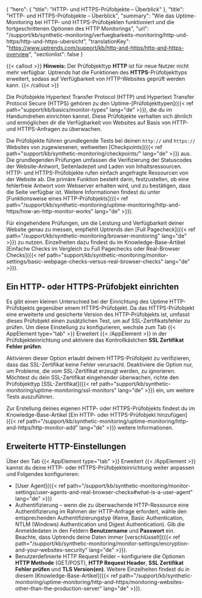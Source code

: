 {
  "hero": {
    "title": "HTTP- und HTTPS-Prüfobjekte – Überblick"
  },
  "title": "HTTP- und HTTPS-Prüfobjekte – Überblick",
  "summary": "Wie das Uptime-Monitoring bei HTTP- und HTTPS-Prüfobjekten funktioniert und die fortgeschrittenen Optionen des HTTP Monitorings",
  "url": "/support/kb/synthetic-monitoring/verfuegbarkeits-monitoring/http-und-https/http-und-https-ubersicht",
  "translationKey": "https://www.uptrends.com/support/kb/http-and-https/http-and-https-overview",
  "sectionlist": false
}

{{< callout >}} **Hinweis:** Der Prüfobjekttyp **HTTP** ist für neue Nutzer nicht mehr verfügbar. Uptrends hat die Funktionen des **HTTPS**-Prüfobjekttyps erweitert, sodass auf Verfügbarkeit von HTTP-Websites geprüft werden kann. {{< /callout >}}

Die Prüfobjekte Hypertext Transfer Protocol (HTTP) und Hypertext Transfer Protocol Secure (HTTPS) gehören zu den Uptime-[Prüfobjekttypen]({{< ref path="support/kb/basics/monitor-types" lang="de" >}}), die du im Handumdrehen einrichten kannst. Diese Prüfobjekte verhalten sich ähnlich und ermöglichen dir die Verfügbarkeit von Websites auf Basis von HTTP- und HTTPS-Anfragen zu überwachen.

Die Prüfobjekte führen grundlegende Tests bei deinen `http://` und `https://` Websites von zugewiesenen, weltweiten [Checkpoints]({{< ref path="support/kb/synthetic-monitoring/checkpoints/" lang="de" >}}) aus. Die grundlegenden Prüfungen umfassen die Verifizierung der Statuscodes der Website-Antwort, Seitenladezeit und Laden von Inhaltsressourcen. HTTP- und HTTPS-Prüfobjekte rufen einfach angefragte Ressourcen von der Website ab. Die primäre Funktion besteht darin, festzustellen, ob eine fehlerfreie Antwort vom Webserver erhalten wird, und zu bestätigen, dass die Seite verfügbar ist. Weitere Informationen findest du unter [Funktionsweise eines HTTP-Prüfobjekts]({{< ref path="/support/kb/synthetic-monitoring/uptime-monitoring/http-and-https/how-an-http-monitor-works" lang="de" >}}).

Für eingehendere Prüfungen, um die Leistung und Verfügbarkeit deiner Website genau zu messen, empfiehlt Uptrends den [Full Pagecheck]({{< ref path="/support/kb/synthetic-monitoring/browser-monitoring" lang="de" >}}) zu nutzen. Einzelheiten dazu findest du im Knowledge-Base-Artikel [Einfache Checks im Vergleich zu Full Pagechecks oder Real-Browser Checks]({{< ref path="support/kb/synthetic-monitoring/monitor-settings/basic-webpage-checks-versus-real-browser-checks" lang="de" >}}).

## Ein HTTP- oder HTTPS-Prüfobjekt einrichten

Es gibt einen kleinen Unterschied bei der Einrichtung des Uptime HTTP-Prüfobjekts gegenüber einem HTTPS-Prüfobjekt. Da das HTTPS-Prüfobjekt eine erweiterte und gesicherte Version des HTTP-Prüfobjekts ist, umfasst dieses Prüfobjekt einen zusätzlichen Test, um auf SSL-Zertifikatsfehler zu prüfen. Um diese Einstellung zu konfigurieren, wechsle zum Tab {{< AppElement type="tab" >}} Erweitert {{< /AppElement >}} in der Prüfobjekteinrichtung und aktiviere das Kontrollkästchen **SSL Zertifikat Fehler prüfen**.

Aktivieren dieser Option erlaubt deinem HTTPS-Prüfobjekt zu verifizieren, dass das SSL-Zertifikat keine Fehler verursacht. Deaktiviere die Option nur, um Probleme, die vom SSL-Zertifikat erzeugt werden, zu ignorieren. Möchtest du dein SSL-Zertifikat eingehender überwachen, richte den Prüfobjekttyp [SSL-Zertifikat]({{< ref path="support/kb/synthetic-monitoring/uptime-monitoring/ssl-monitors" lang="de" >}}) ein, um weitere Tests auszuführen.

Zur Erstellung deines eigenen HTTP- oder HTTPS-Prüfobjekts findest du im Knowledge-Base-Artikel [Ein HTTP- oder HTTPS-Prüfobjekt hinzufügen]({{< ref path="/support/kb/synthetic-monitoring/uptime-monitoring/http-and-https/http-monitor-add" lang="de" >}}) weitere Informationen.

## Erweiterte HTTP-Einstellungen

Über den Tab {{< AppElement type="tab" >}} Erweitert {{< /AppElement >}} kannst du deine HTTP- oder HTTPS-Prüfobjekteinrichtung weiter anpassen und Folgendes konfigurieren:

- [User Agent]({{< ref path="/support/kb/synthetic-monitoring/monitor-settings/user-agents-and-real-browser-checks#what-is-a-user-agent" lang="de" >}}) 
- Authentifizierung – wenn die zu überwachende HTTP-Ressource eine Authentifizierung im Rahmen der HTTP-Anfrage erfordert, wähle den entsprechenden Authentifizierungstyp (Keine, Basic Authentication, NTLM (Windows) Authentication und Digest Authentication). Gib die Anmeldedaten in den Feldern **Benutzername** und **Passwort** ein. Beachte, dass Uptrends deine Daten immer [verschlüsselt]({{< ref path="/support/kb/synthetic-monitoring/monitor-settings/encryption-and-your-websites-security" lang="de" >}}).
- Benutzerdefinierte HTTP Request Felder – konfiguriere die Optionen **HTTP Methode** (GET/POST), **HTTP Request Header**, **SSL Zertifikat Fehler prüfen** und **TLS Version(en)**. Weitere Einzelheiten findest du in diesem [Knowledge-Base-Artikel]({{< ref path="/support/kb/synthetic-monitoring/uptime-monitoring/http-and-https/monitoring-websites-other-than-the-production-server" lang="de" >}}).
